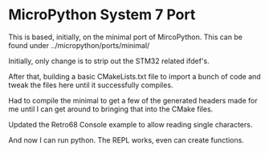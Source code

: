 # MicroPython System 7 Port
This is based, initially, on the minimal port of MircoPython. This can be found under ../micropython/ports/minimal/

Initially, only change is to strip out the STM32 related ifdef's.

After that, building a basic CMakeLists.txt file to import a bunch of code and tweak the files here until it successfully compiles.

Had to compile the minimal to get a few of the generated headers made for me until I can get around to bringing that into the CMake files.

Updated the Retro68 Console example to allow reading single characters.

And now I can run python. The REPL works, even can create functions.
